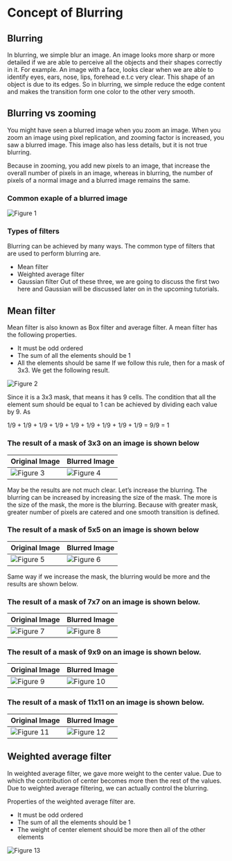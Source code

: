 # Concept of Blurring

## Blurring
In blurring, we simple blur an image. An image looks more sharp or more detailed if we are able to perceive all the objects and their shapes correctly in it. For example. An image with a face, looks clear when we are able to identify eyes, ears, nose, lips, forehead e.t.c very clear. This shape of an object is due to its edges. So in blurring, we simple reduce the edge content and makes the transition form one color to the other very smooth.

## Blurring vs zooming
You might have seen a blurred image when you zoom an image. When you zoom an image using pixel replication, and zooming factor is increased, you saw a blurred image. This image also has less details, but it is not true blurring.

Because in zooming, you add new pixels to an image, that increase the overall number of pixels in an image, whereas in blurring, the number of pixels of a normal image and a blurred image remains the same.

### Common exaple of a blurred image
![Figure 1](https://github.com/lacie-life/Image-Processing/blob/master/Theory/DIP/32-Concept-of-Blurring/blurring1.jpg?raw=true)

### Types of filters

Blurring can be achieved by many ways. The common type of filters that are used to perform blurring are.

+ Mean filter
+ Weighted average filter
+ Gaussian filter
Out of these three, we are going to discuss the first two here and Gaussian will be discussed later on in the upcoming tutorials.

## Mean filter
Mean filter is also known as Box filter and average filter. A mean filter has the following properties.

+ It must be odd ordered
+ The sum of all the elements should be 1
+ All the elements should be same
If we follow this rule, then for a mask of 3x3. We get the following result.

![Figure 2](https://github.com/lacie-life/Image-Processing/blob/master/Theory/DIP/32-Concept-of-Blurring/1.PNG?raw=true)

Since it is a 3x3 mask, that means it has 9 cells. The condition that all the element sum should be equal to 1 can be achieved by dividing each value by 9. As

1/9 + 1/9 + 1/9 + 1/9 + 1/9 + 1/9 + 1/9 + 1/9 + 1/9 = 9/9 = 1

### The result of a mask of 3x3 on an image is shown below

|Original Image|Blurred Image|
|--------------|--------------|
|![Figure 3](https://github.com/lacie-life/Image-Processing/blob/master/Theory/DIP/32-Concept-of-Blurring/blurring2.jpg?raw=true)|![Figure 4](https://github.com/lacie-life/Image-Processing/blob/master/Theory/DIP/32-Concept-of-Blurring/blurring3.jpg?raw=true)|

May be the results are not much clear. Let’s increase the blurring. The blurring can be increased by increasing the size of the mask. The more is the size of the mask, the more is the blurring. Because with greater mask, greater number of pixels are catered and one smooth transition is defined.

### The result of a mask of 5x5 on an image is shown below

|Original Image|Blurred Image|
|--------------|--------------|
|![Figure 5](https://github.com/lacie-life/Image-Processing/blob/master/Theory/DIP/32-Concept-of-Blurring/blurred4.jpg?raw=true)|![Figure 6](https://github.com/lacie-life/Image-Processing/blob/master/Theory/DIP/32-Concept-of-Blurring/blurred5.jpg?raw=true)|


Same way if we increase the mask, the blurring would be more and the results are shown below.

### The result of a mask of 7x7 on an image is shown below.

|Original Image|Blurred Image|
|--------------|--------------|
|![Figure 7](https://github.com/lacie-life/Image-Processing/blob/master/Theory/DIP/32-Concept-of-Blurring/blurred6.jpg?raw=true)|![Figure 8](https://github.com/lacie-life/Image-Processing/blob/master/Theory/DIP/32-Concept-of-Blurring/blurred7.jpg?raw=true)|

### The result of a mask of 9x9 on an image is shown below.

|Original Image|Blurred Image|
|--------------|--------------|
|![Figure 9](https://github.com/lacie-life/Image-Processing/blob/master/Theory/DIP/32-Concept-of-Blurring/blurred8.jpg?raw=true)|![Figure 10](https://github.com/lacie-life/Image-Processing/blob/master/Theory/DIP/32-Concept-of-Blurring/blurred9.jpg?raw=true)|

### The result of a mask of 11x11 on an image is shown below.

|Original Image|Blurred Image|
|--------------|--------------|
|![Figure 11](https://github.com/lacie-life/Image-Processing/blob/master/Theory/DIP/32-Concept-of-Blurring/blurred10.jpg?raw=true)|![Figure 12](https://github.com/lacie-life/Image-Processing/blob/master/Theory/DIP/32-Concept-of-Blurring/blurred10.jpg?raw=true)|

## Weighted average filter
In weighted average filter, we gave more weight to the center value. Due to which the contribution of center becomes more then the rest of the values. Due to weighted average filtering, we can actually control the blurring.

Properties of the weighted average filter are.

+ It must be odd ordered
+ The sum of all the elements should be 1
+ The weight of center element should be more then all of the other elements

![Figure 13](https://github.com/lacie-life/Image-Processing/blob/master/Theory/DIP/32-Concept-of-Blurring/2.PNG?raw=true)